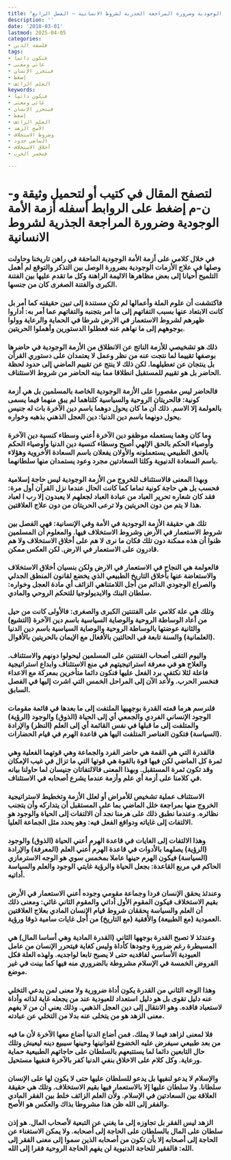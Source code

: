 ```yaml
---
title: "أزمة الأمة الوجودية وضرورة المراجعة الجذرية لشروط الانسانية – الفصل الرابع"
description: ''
date: '2018-03-01'
lastmod: 2025-04-05
categories:
- فلسفة الدين
tags:
- فنكون دائما
- غائي ومعنى
- فيتحرر الإنسان
- إضغط
- العلم الزائف
keywords:
- فنكون دائما
- غائي ومعنى
- فيتحرر الإنسان
- إضغط
- العلم الزائف
- الأصح الزهد
- وشروط الاستخلاف
- الماضي حدود
- أخلاق الاستخلاف
- فنخسر الحرب

---
```

# **لتصفح المقال في كتيب أو لتحميل وثيقة و-ن-م إضغط على الروابط أسفله** **أزمة الأمة الوجودية وضرورة المراجعة الجذرية لشروط الانسانية**

### في خلال كلامي على أزمة الأمة الوجودية الماحقة في راهن تاريخنا وحاولت وصلها في علاج الأزمات الوجودية بضرورة الوصل بين التذكر والتوقع لم أهمل التلميح أحيانا إلى بعض مظاهرها الاليمة الراهنة وكل ما تقدم عليها بين الفتنة الكبرى والفتنة الصغرى كان من جنسها.

### فاكتشفت أن علوم الملة وأعمالها لم تكن مستندة إلى تبين حقيقته كما أمر بل كانت الابتعاد عنها بسبب التفاتهم إلى ما أمر بتجنبه والتفاتهم عما أمر به: أداروا ظهرهم لشروط الاستعمار في الارض شرطا في الحماية والرعاية وولوا بوجوههم إلى ما نهاهم عنه فعطلوا الدستورين وأهملوا الحريتين.

### ذلك هو تشخيصي للأزمة الناتج عن الانطلاق من الأزمة الوجودية في حاضرها بوصفها تقييما لما نتجت عنه من نظر وعمل لا يعتمدان على دستوري القرآن بل ينتجان عن تعطيلهما. لكن ذلك لا ينتج عن تقييم الماضي إلى حدود لحظة الحاضر بل هو تقييم للمستقبل انطلاقا مما بينه الحاضر من شروط الاستئناف.

### فالحاضر ليس مقصورا على الأزمة الوجودية الخاصة بالمسلمين بل هي أزمة كونية: فالحريتان الروحية والسياسية كلتاهما لم يبق منهما فيما يسمى بالعولمة إلا الاسم. ذلك أن ما كان يحول دوهما باسم دين الآخرة بات له جنيس يحول دونهما باسم دين الدنيا: دين العجل الذهني بذهبه وخواره.

### وما كان وهما يستعمله موظفو دين الآخرة أعني وسطاء كنسية دين الآخرة وأوصياء الحكم بالحق الإلهي أصبح وسطاء كنسية دين الدنيا وأوصياء الحكم بالحق الطبيعي يستعملونه والأولان يفعلان باسم السعادة الأخروية وهؤلاء باسم السعادة الدنيوية وكلتا السعادتين مجرد وعود يستمدان منها سلطانهما.

### وبهذا المعنى فالاستئناف للخروج من الأزمة الوجودية ليس حاجة إسلامية فحسب بل هي حاجة كونية تماما كما كانت الحال عندما نزل القرآن أول مرة: فقد كان شعاره تحرير العباد من عبادة العباد لجعلهم لا يعبدون إلا رب ا لعباد هذا لا يتم من دون الحريتين ولا ترعى الحريتان من دون علاج العلاقتين.

### تلك هي حقيقة الأزمة الوجودية في الأمة وفي الإنسانية: فهي الفصل بين شروط الاستعمار في الأرض وشروط الاستخلاف فيها. والمعلوم أن المسلمين ظنوا أن هذه ممكنة دون تلك فكان ما نرى لا هم على أخلاق الاستخلاف ولا هم قادرون على الاستعمار في الارض. لكن العكس ممكن.

### فالعولمة هي النجاح في الاستعمار في الارض ولكن بنسيان أخلاق الاستخلاف والاستعاضة عنها بأخلاق التاريخ الطبيعي الذي يخضع لقانون المنطق الجدلي والصراع الوجودي الدائم من أجل اللامتناهي الزائف أي مادة العجل وخواره: سلطان البنك والايديولوجيا للتحكم الروحي والمادي.

### وتلك هي علة كلامي على الفتنتين الكبرى والصغرى: فالأولى كانت من حيل من أعاد الوساطة الروحية والوصاية السياسية باسم دين الآخرة (التشيع) والثانية عوضتها بالوساطة الروحية والوصاية السياسية باسم دين الدنيا (العلمانية) والسنة تابعة في الحالتين بالأفعال مع الإيمان بالحريتين بالأقوال.

### واليوم التقى أصحاب الفتنتين على المسلمين ليحولوا دونهم والاستئناف. والعلاج هو في معرفة استراتيجيتهم في منع الاستئناف وابداع استراتيجية فاعلة لئلا نكتفي برد الفعل عليها فنكون دائما متأخرين بمعركة مع الاعداء فنخسر الحرب. ولأعد الآن إلى المراحل الخمس التي اشرت إليها في الفصل السابق.

### فلنرسم هرما قمته القدرة بوجهيها الملتفت إلى ما بعدها في قائمة مقومات الوجود الإنساني الفردي والجمعي أي إلى الحياة (الذوق) والوجود (الرؤية) والمتلفت إلى ما قبلها في نفس القائمة أي إلى العلم (النظر) والإرادة (السياسة) فتكون العناصر المتلفت اليها هي قاعدة الهرم في قيام الحضارات.

### فالقدرة التي هي القمة هي حاضر الفرد والجماعة وهي قوتهما الفعلية وهي ثمرة كل الماضي لكن فيها قوة بالقوة هي قوتها التي ما تزال في غيب الإمكان وقد تكون ثمرة المستقبل. وبهذا المعنى فالالتفاتان جنيسان لما حاولنا بيانه في كلامنا على أزمة أي علم وأزمة عندما يشرع أصحابه في الاستئناف.

### الاستئناف عملية تشخيص للأمراض أو لعلل الأزمة وتخطيط لاستراتيجية الخروج منها بمراجعة خلل الماضي بما على المستقبل أن يتداركه وأن يتجنب نظائره. وعندما نطبق ذلك على هرمنا نجد أن الالتفات إلى الحياة والوجود هو الالتفات إلى غاياته ودوافع الفعل فيه: وهو يحدد مثل الجماعة العليا.

### وهذا الالتفات إلى الغايات في قاعدة الهرم أعني الحياة (الذوق) والوجود (الرؤية) يصلهما بالأدوات في قاعدة الهرم أعني العلم (المعرفة) والإرادة (السياسة) فيكون الهرم حينها عاملا بمخمس سوي هو الوجه الاسترمازي الحاكم في مربع القاعدة: بجعل الحياة والرؤية غايتي الوجود والعلم والسياسة أداتيه.

### وعندئذ يحقق الإنسان فردا وجماعة مقومي وجوده أعني الاستعمار في الأرض بقيم الاستخلاف فيكون المقوم الأول أداتي والمقوم الثاني غائي: ومعنى ذلك أن العلم والسياسة يحققان شروط قيام الإنسان المادي بعلاج العلاقتين العمودية (مع الطبيعة) والأفقية (مع التاريخ) من أجل غايات سامية ذوقا ورؤية.

### وعندئذ لا تصبح القدرة بوجهها الثاني (القدرة المادية وهي أساسا المال) هي المسيطرة رغم ضرورة وجودها كأداة وليس كغاية فيتحرر الإنسان من عامل العبودية الأساسي لفاقديه حتى لا يصبح تابعا لواجديه. ولهذه العلة فكل الفروض الخمسة في الإسلام مشروطة بالضروري منه فيها كما بينت في غير موضع.

### وهذا الوجه الثاني من القدرة يكون أداة ضرورية ولا معنى لمن يدعي التخلي عنه دليل تقوى بل هو دليل استعداد للعبودية عند من يجعله غاية لذاته وأداة لاستعباد فاقده. وهو الانتقال إلى دين العجل الذهبي. وذلك يعني أن من لا يفهم معنى الزهد هو من يتخلى عنه بدلا من التخلي عن عبادته.

### فلا لمعنى لزاهد فيما لا يملك. فمن أضاع الدنيا أضاع معها الآخرة لأن ما فيه من بعد طبيعي سيفرض عليه الخضوع لقوانينها وحينها سيبيع دينه ليعيش وتلك حال التابعين دائما لما يستتبعهم بالسلطان على حاجاتهم الطبيعية حماية ورعاية. وكل كلام على الاخلاق بنفي الدنيا كفر بالآخرة فنفيها مستحيل.

### والإسلام لا يدعو لنفيها بل يدعو للسلطان عليها حتى لا يكون لها على الإنسان سلطانا. ولا سلطان عليها إلا بالاستعمار فيها بقيم الاستخلاف. وتلك هي حقيقة العلاقة بين السعادتين في الإسلام. ولأن العلم الزائف خلط بين الفقر المادي والفقر إلى الله ظن هذا مشروطا بذاك والعكس هو الأصح.

### الزهد ليس الفقر بل تجاوزه إلى ما يغني عن التبعية لأصحاب المال. هو إذن سلطان على المال بالسلطان على الحاجة إلى أصحابه. ولا يمكن الاستغناء عن الحاجة إلى أصحابه إلا بأن تكون من أصحابه الذين سموا إلى معنى الفقر إلى الله: فالفقير للحاجة الدنيوية لن يفهم الحاجة الروحية فقرا إلى الله.

###
